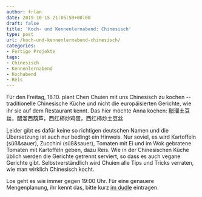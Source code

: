 ```yaml
---
author: frlan
date: 2019-10-15 21:05:59+00:00
draft: false
title: 'Koch- und Kennenlernabend: Chinesisch'
type: post
url: /koch-und-kennenlernabend-chinesisch/
categories:
- Fertige Projekte
tags:
- Chinesisch
- Kennenlernabend
- Kochabend
- Reis
---
```





Für den Freitag, 18.10. plant Chen Chuien mit uns Chinesisch zu kochen -- traditionelle Chinesische Küche und nicht die europäisierten Gerichte, wie ihr sie auf dem Restaurant kennt. Das hier möchte Anna kochen: 醋溜土豆丝，醋溜西葫芦，西红柿炒鸡蛋，西红柿炒土豆丝 





<!-- more -->





Leider gibt es dafür keine so richtigen deutschen Namen und die Übersetzung ist auch nur bedingt ein Hinweis. Nur soviel, es wird Kartoffeln (süß&sauer), Zucchini (süß&sauer), Tomaten mit Ei und im Wok gebratene Tomaten mit Kartoffeln geben, dazu Reis. Wie in der Chinesischen Küche üblich werden die Gerichte getrennt serviert, so dass es auch vegane Gerichte gibt. Selbstverständlich wird Chuien alle Tips und Tricks verraten, wie man wirklich Chinesisch kocht.







Los geht es wie immer gegen 19:00 Uhr. Für eine genauere Mengenplanung, ihr kennt das, bitte kurz [im dudle](https://dudle.inf.tu-dresden.de/Ij858FQvhg/) eintragen.



